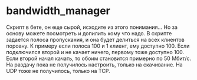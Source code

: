 # bandwidth_manager

Скрипт в бете, он еще сырой, исходите из этого понимания... Но за основу можете посмотреть и допилить кому что надо. В скрипте задается полоса пропускания, и она будет делиться на всех клиентов поровну. К примеру если полоса 100 и 1 клиент, ему доступно 100. Если подключился второй и не качает ничего, первому тоже доступно 100. Если второй начал качать, то обоим становится примерно по 50 Мбит/с. На раздачу пока не получилось настроить, только на скачивание. На UDP тоже не получилось, только на TCP.
